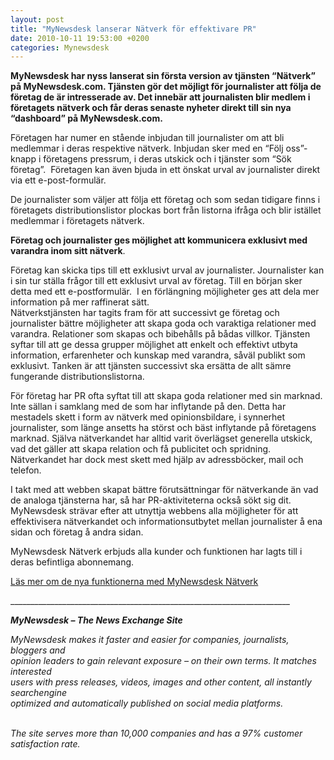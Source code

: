 ```yaml
---
layout: post
title: "MyNewsdesk lanserar Nätverk för effektivare PR"
date: 2010-10-11 19:53:00 +0200
categories: Mynewsdesk
---
```

 <div class='clearfix'><p><strong>MyNewsdesk har nyss lanserat sin första version av tjänsten “Nätverk” på MyNewsdesk.com. Tjänsten gör det möjligt för journalister att följa de företag de är intresserade av. Det innebär att journalisten blir medlem i företagets nätverk och får deras senaste nyheter direkt till sin nya “dashboard” på MyNewsdesk.com.</strong></p>
<p>Företagen har numer en stående inbjudan till journalister om att bli medlemmar i deras respektive nätverk. Inbjudan sker med en “Följ oss”-knapp i företagens pressrum, i deras utskick och i tjänster som “Sök företag”. &nbsp;Företagen kan även bjuda in ett önskat urval av journalister direkt via ett e-post-formulär.</p>
<p>De journalister som väljer att följa ett företag och som sedan tidigare finns i företagets distributionslistor plockas bort från listorna ifråga och blir istället medlemmar i företagets nätverk.</p>
<p><strong>Företag och journalister ges möjlighet att kommunicera exklusivt med varandra inom sitt nätverk</strong>.</p>
<p>Företag kan skicka tips till ett exklusivt urval av journalister. Journalister kan i sin tur ställa frågor till ett exklusivt urval av företag. Till en början sker detta med ett e-postformulär. &nbsp;I en förlängning möjligheter ges att dela mer information på mer raffinerat sätt.<br>Nätverkstjänsten har tagits fram för att successivt ge företag och journalister bättre möjligheter att skapa goda och varaktiga relationer med varandra. Relationer som skapas och bibehålls på bådas villkor. Tjänsten syftar till att ge dessa grupper möjlighet att enkelt och effektivt utbyta information, erfarenheter och kunskap med varandra, såväl publikt som exklusivt. Tanken är att tjänsten successivt ska ersätta de allt sämre fungerande distributionslistorna.</p>
<p>För företag har PR ofta syftat till att skapa goda relationer med sin marknad. Inte sällan i samklang med de som har inflytande på den. Detta har mestadels skett i form av nätverk med opinionsbildare, i synnerhet journalister, som länge ansetts ha störst och bäst inflytande på företagens marknad. Själva nätverkandet har alltid varit överlägset generella utskick, vad det gäller att skapa relation och få publicitet och spridning. Nätverkandet har dock mest skett med hjälp av adressböcker, mail och telefon.</p>
<p>I takt med att webben skapat bättre förutsättningar för nätverkande än vad de analoga tjänsterna har, så har PR-aktiviteterna också sökt sig dit. MyNewsdesk strävar efter att utnyttja webbens alla möjligheter för att effektivisera nätverkandet och informationsutbytet mellan journalister å ena sidan och företag å andra sidan.</p>
<p>MyNewsdesk Nätverk erbjuds alla kunder och funktionen har lagts till i deras befintliga abonnemang.</p>
<p><a href="/se/pressroom/newsdesk/document/view/nya-funktioner-med-mynewsdesk-naetverk-10321" title="MyNewsdesk nätverk" target="_blank">Läs mer om de nya funktionerna med MyNewsdesk Nätverk</a></p>
<ul>
</ul>
</div>
<div class='boilerplate'><p>______________________________________________________________________</p>
<p><strong><em>MyNewsdesk – The News Exchange Site</em></strong></p>
<p><em>MyNewsdesk makes it faster and easier for companies, journalists, bloggers and<br />opinion leaders to gain relevant exposure – on their own terms. It matches interested<br />users with press releases, videos, images and other content, all instantly searchengine<br />optimized and automatically published on social media platforms.</em></p>
<p><em><br />The site serves more than 10,000 companies and has a 97% customer satisfaction rate.</em></p></div>
